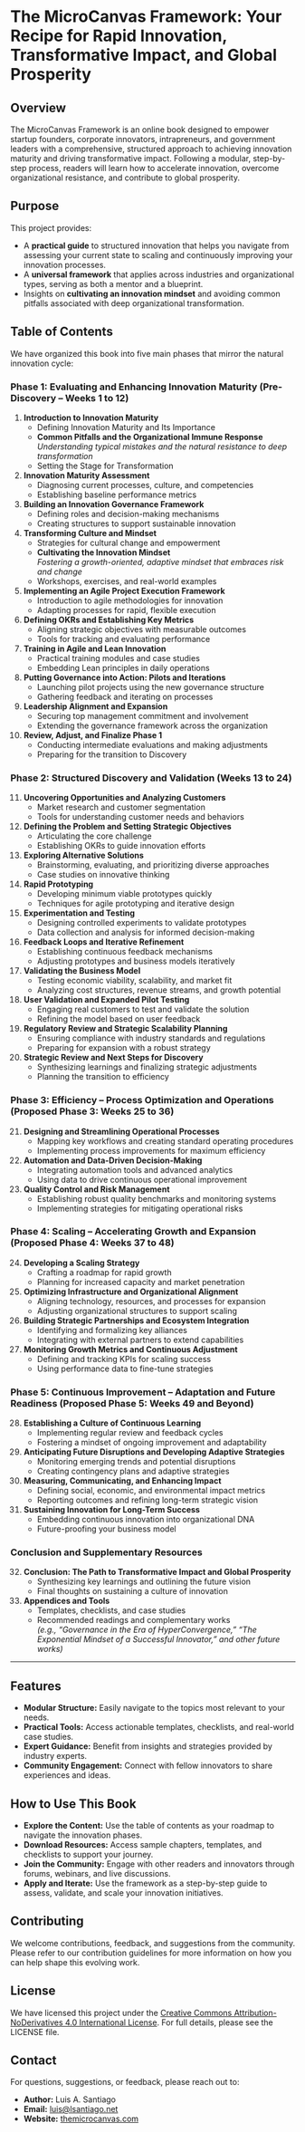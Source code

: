# The MicroCanvas Framework: Your Recipe for Rapid Innovation, Transformative Impact, and Global Prosperity

## Overview
The MicroCanvas Framework is an online book designed to empower startup founders, corporate innovators, intrapreneurs, and government leaders with a comprehensive, structured approach to achieving innovation maturity and driving transformative impact. Following a modular, step-by-step process, readers will learn how to accelerate innovation, overcome organizational resistance, and contribute to global prosperity.

## Purpose
This project provides:
- A **practical guide** to structured innovation that helps you navigate from assessing your current state to scaling and continuously improving your innovation processes.
- A **universal framework** that applies across industries and organizational types, serving as both a mentor and a blueprint.
- Insights on **cultivating an innovation mindset** and avoiding common pitfalls associated with deep organizational transformation.

## Table of Contents
We have organized this book into five main phases that mirror the natural innovation cycle:

### Phase 1: Evaluating and Enhancing Innovation Maturity (Pre-Discovery – Weeks 1 to 12)
1. **Introduction to Innovation Maturity**  
   - Defining Innovation Maturity and Its Importance  
   - **Common Pitfalls and the Organizational Immune Response**  
     *Understanding typical mistakes and the natural resistance to deep transformation*  
   - Setting the Stage for Transformation
2. **Innovation Maturity Assessment**  
   - Diagnosing current processes, culture, and competencies  
   - Establishing baseline performance metrics
3. **Building an Innovation Governance Framework**  
   - Defining roles and decision-making mechanisms  
   - Creating structures to support sustainable innovation
4. **Transforming Culture and Mindset**  
   - Strategies for cultural change and empowerment  
   - **Cultivating the Innovation Mindset**  
     *Fostering a growth-oriented, adaptive mindset that embraces risk and change*  
   - Workshops, exercises, and real-world examples
5. **Implementing an Agile Project Execution Framework**  
   - Introduction to agile methodologies for innovation  
   - Adapting processes for rapid, flexible execution
6. **Defining OKRs and Establishing Key Metrics**  
   - Aligning strategic objectives with measurable outcomes  
   - Tools for tracking and evaluating performance
7. **Training in Agile and Lean Innovation**  
   - Practical training modules and case studies  
   - Embedding Lean principles in daily operations
8. **Putting Governance into Action: Pilots and Iterations**  
   - Launching pilot projects using the new governance structure  
   - Gathering feedback and iterating on processes
9. **Leadership Alignment and Expansion**  
   - Securing top management commitment and involvement  
   - Extending the governance framework across the organization
10. **Review, Adjust, and Finalize Phase 1**  
    - Conducting intermediate evaluations and making adjustments  
    - Preparing for the transition to Discovery

### Phase 2: Structured Discovery and Validation (Weeks 13 to 24)
11. **Uncovering Opportunities and Analyzing Customers**  
    - Market research and customer segmentation  
    - Tools for understanding customer needs and behaviors
12. **Defining the Problem and Setting Strategic Objectives**  
    - Articulating the core challenge  
    - Establishing OKRs to guide innovation efforts
13. **Exploring Alternative Solutions**  
    - Brainstorming, evaluating, and prioritizing diverse approaches  
    - Case studies on innovative thinking
14. **Rapid Prototyping**  
    - Developing minimum viable prototypes quickly  
    - Techniques for agile prototyping and iterative design
15. **Experimentation and Testing**  
    - Designing controlled experiments to validate prototypes  
    - Data collection and analysis for informed decision-making
16. **Feedback Loops and Iterative Refinement**  
    - Establishing continuous feedback mechanisms  
    - Adjusting prototypes and business models iteratively
17. **Validating the Business Model**  
    - Testing economic viability, scalability, and market fit  
    - Analyzing cost structures, revenue streams, and growth potential
18. **User Validation and Expanded Pilot Testing**  
    - Engaging real customers to test and validate the solution  
    - Refining the model based on user feedback
19. **Regulatory Review and Strategic Scalability Planning**  
    - Ensuring compliance with industry standards and regulations  
    - Preparing for expansion with a robust strategy
20. **Strategic Review and Next Steps for Discovery**  
    - Synthesizing learnings and finalizing strategic adjustments  
    - Planning the transition to efficiency

### Phase 3: Efficiency – Process Optimization and Operations (Proposed Phase 3: Weeks 25 to 36)
21. **Designing and Streamlining Operational Processes**  
    - Mapping key workflows and creating standard operating procedures  
    - Implementing process improvements for maximum efficiency
22. **Automation and Data-Driven Decision-Making**  
    - Integrating automation tools and advanced analytics  
    - Using data to drive continuous operational improvement
23. **Quality Control and Risk Management**  
    - Establishing robust quality benchmarks and monitoring systems  
    - Implementing strategies for mitigating operational risks

### Phase 4: Scaling – Accelerating Growth and Expansion (Proposed Phase 4: Weeks 37 to 48)
24. **Developing a Scaling Strategy**  
    - Crafting a roadmap for rapid growth  
    - Planning for increased capacity and market penetration
25. **Optimizing Infrastructure and Organizational Alignment**  
    - Aligning technology, resources, and processes for expansion  
    - Adjusting organizational structures to support scaling
26. **Building Strategic Partnerships and Ecosystem Integration**  
    - Identifying and formalizing key alliances  
    - Integrating with external partners to extend capabilities
27. **Monitoring Growth Metrics and Continuous Adjustment**  
    - Defining and tracking KPIs for scaling success  
    - Using performance data to fine-tune strategies

### Phase 5: Continuous Improvement – Adaptation and Future Readiness (Proposed Phase 5: Weeks 49 and Beyond)
28. **Establishing a Culture of Continuous Learning**  
    - Implementing regular review and feedback cycles  
    - Fostering a mindset of ongoing improvement and adaptability
29. **Anticipating Future Disruptions and Developing Adaptive Strategies**  
    - Monitoring emerging trends and potential disruptions  
    - Creating contingency plans and adaptive strategies
30. **Measuring, Communicating, and Enhancing Impact**  
    - Defining social, economic, and environmental impact metrics  
    - Reporting outcomes and refining long-term strategic vision
31. **Sustaining Innovation for Long-Term Success**  
    - Embedding continuous innovation into organizational DNA  
    - Future-proofing your business model

### Conclusion and Supplementary Resources
32. **Conclusion: The Path to Transformative Impact and Global Prosperity**  
    - Synthesizing key learnings and outlining the future vision  
    - Final thoughts on sustaining a culture of innovation
33. **Appendices and Tools**  
    - Templates, checklists, and case studies  
    - Recommended readings and complementary works  
      *(e.g., “Governance in the Era of HyperConvergence,” “The Exponential Mindset of a Successful Innovator,” and other future works)*

---

## Features
- **Modular Structure:** Easily navigate to the topics most relevant to your needs.
- **Practical Tools:** Access actionable templates, checklists, and real-world case studies.
- **Expert Guidance:** Benefit from insights and strategies provided by industry experts.
- **Community Engagement:** Connect with fellow innovators to share experiences and ideas.

## How to Use This Book
- **Explore the Content:** Use the table of contents as your roadmap to navigate the innovation phases.
- **Download Resources:** Access sample chapters, templates, and checklists to support your journey.
- **Join the Community:** Engage with other readers and innovators through forums, webinars, and live discussions.
- **Apply and Iterate:** Use the framework as a step-by-step guide to assess, validate, and scale your innovation initiatives.

## Contributing
We welcome contributions, feedback, and suggestions from the community. Please refer to our contribution guidelines for more information on how you can help shape this evolving work.

## License
We have licensed this project under the [Creative Commons Attribution-NoDerivatives 4.0 International License](http://creativecommons.org/licenses/by-sa/4.0/). For full details, please see the LICENSE file.

## Contact
For questions, suggestions, or feedback, please reach out to:
- **Author:** Luis A. Santiago  
- **Email:** luis@lsantiago.net  
- **Website:** [themicrocanvas.com](https://themicrocanvas.com)
